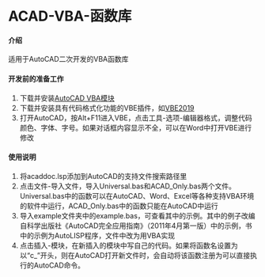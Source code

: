 # ACAD-VBA-函数库

#### 介绍
适用于AutoCAD二次开发的VBA函数库

#### 开发前的准备工作

1.  下载并安装[AutoCAD VBA模块](https://www.autodesk.com.cn/support/technical/article/caas/tsarticles/tsarticles/CHS/ts/3kxk0RyvfWTfSfAIrcmsLQ.html)
2.  下载并安装具有代码格式化功能的VBE插件，如[VBE2019](https://club.excelhome.net/thread-1461076-1-1.html?_dsign=0fd6df83)
3.  打开AutoCAD，按Alt+F11进入VBE，点击工具-选项-编辑器格式，调整代码颜色、字体、字号。如果对话框内容显示不全，可以在Word中打开VBE进行修改

#### 使用说明

1.  将acaddoc.lsp添加到AutoCAD的支持文件搜索路径里
2.  点击文件-导入文件，导入Universal.bas和ACAD_Only.bas两个文件。Universal.bas中的函数可以在AutoCAD、Word、Excel等各种支持VBA环境的软件中运行，ACAD_Only.bas中的函数只能在AutoCAD中运行
3.  导入example文件夹中的example.bas，可查看其中的示例。其中的例子改编自科学出版社《AutoCAD完全应用指南》（2011年4月第一版）中的示例，书中的示例为AutoLISP程序，文件中改为用VBA实现
4.  点击插入-模块，在新插入的模块中写自己的代码。如果将函数名设置为以“c_”开头，则在AutoCAD打开新文件时，会自动将该函数注册为可以直接执行的AutoCAD命令。
  



